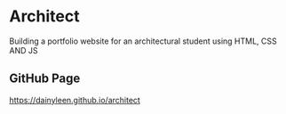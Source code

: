 # Architect
Building a portfolio website for an architectural student using HTML, CSS AND JS

## GitHub Page
https://dainyleen.github.io/architect



